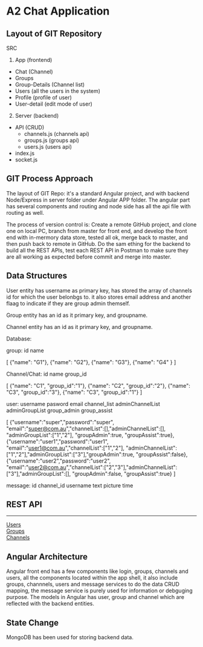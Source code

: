 # A2 Chat Application

## Layout of GIT Repository

SRC

1. App (frontend)
- Chat (Channel)
- Groups
- Group-Details (Channel list)
- Users (all the users in the system)
- Profile (profile of user)
- User-detail (edit mode of user)

2. Server (backend)
- API (CRUD)
  * channels.js (channels api)
  * groups.js (groups api)
  * users.js (users api)
- index.js
- socket.js
    

## GIT Process Approach

The layout of GIT Repo: it's a standard Angular project, and with backend Node/Express in server folder under Angular APP folder.
The angular part has several components and routing and node side has all the api file with routing as well. 

The process of version control is: Create a remote GitHub project, and clone one on local PC, branch from master for front end, and develop the front end with in-mermory data store, tested all ok, merge back to master, and then push back to remote in GitHub. Do the sam ething for the backend to build all the REST APIs, test each REST API in Postman to make sure they are all working as expected before commit and merge into master.  

## Data Structures

User entity has username as primary key, has stored the array of channels id for which the user belonbgs to. it also stores email address and another flaag to indicate if they are group admin themself.

Group entity has an id as it primary key, and groupname.

Channel entity has an id as it primary key, and groupname.

Database:


group:
	id
	name

[
{"name": "G1"},
{"name": "G2"},
{"name": "G3"},
{"name": "G4" }
]


Channel/Chat:
	id
	name
	group_id
	
[
{"name": "C1", "group_id":"1"},
{"name": "C2", "group_id":"2"},
{"name": "C3", "group_id":"3"},
{"name": "C3", "group_id":"1"}
]


user:
	username
	pasword
	email
	channel_list
	adminChannelList
	adminGroupList
	group_admin
	group_assist


[
{"username":"super","password":"super", "email":"super@com.au","channelList":[],"adminChannelList":[], "adminGroupList":["1","2"], "groupAdmin":true, "groupAssist":true},
{"username":"user1","password":"user1", "email":"user1@com.au","channelList":["1","2"], "adminChannelList":["1","2"],"adminGroupList":["3"],"groupAdmin":true, "groupAssist":false},
{"username":"user2","password":"user2", "email":"user2@com.au","channelList":["2","3"],"adminChannelList":["3"],"adminGroupList":[], "groupAdmin":false, "groupAssist":true}
]


message:
	id
	channel_id
	username
	text
	picture
	time
	


## REST API
---
[Users](users.md) <br/>
[Groups](groups.md) <br/>
[Channels](channels.md) 

## Angular Architecture

Angular front end has a few components like login, groups, channels and users, all the components located within the app shell, it also include groups, channnels, users and message services to do the data CRUD mapping, the message service is purely used for information or debguging purpose. 
The models in Angular has user, group and channel which are reflected with the backend entities.

## State Change

MongoDB has been used for storing backend data.


